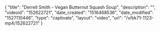 {
    "title": "Derrell Smith - Vegan Butternut Squash Soup",
    "description": "",
    "videoid": "152622721",
    "date_created": "1516468536",
    "date_modified": "1527110446",
    "type": "captivate",
    "layout": "video",
    "url": "\/v\/bk71-1123-mp4\/152622721"
}
